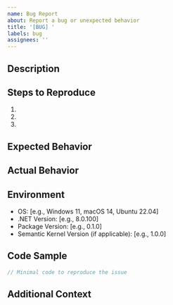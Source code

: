 ```yaml
---
name: Bug Report
about: Report a bug or unexpected behavior
title: '[BUG] '
labels: bug
assignees: ''
---
```


## Description
<!-- A clear description of what the bug is -->

## Steps to Reproduce
1. 
2. 
3. 

## Expected Behavior
<!-- What you expected to happen -->

## Actual Behavior
<!-- What actually happened -->

## Environment
- OS: [e.g., Windows 11, macOS 14, Ubuntu 22.04]
- .NET Version: [e.g., 8.0.100]
- Package Version: [e.g., 0.1.0]
- Semantic Kernel Version (if applicable): [e.g., 1.0.0]

## Code Sample
```csharp
// Minimal code to reproduce the issue
```

## Additional Context
<!-- Add any other context, logs, or screenshots -->

